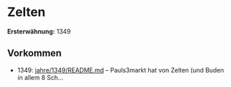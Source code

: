 # Zelten

**Ersterwähnung:** 1349

## Vorkommen
- 1349: [jahre/1349/README.md](../jahre/1349/README.md) – Pauls3markt hat von Zelten (und Buden in
allem 8 Sch...
